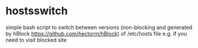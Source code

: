 # hostsswitch
simple bash script to switch between versions (non-blocking and generated by
        hBlock https://github.com/hectorm/hBlock) of /etc/hosts file e.g. if
you need to visit blocked site
